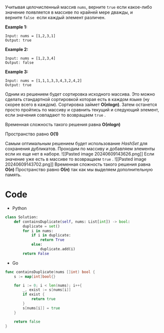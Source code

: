 Учитывая целочисленный массив `nums`, верните `true` если какое-либо значение появляется в массиве по крайней мере дважды, и верните `false`  если каждый элемент различен.

**Example 1:**

```
Input: nums = [1,2,3,1]
Output: true

```

**Example 2:**

```
Input: nums = [1,2,3,4]
Output: false

```

**Example 3:**

```
Input: nums = [1,1,1,3,3,4,3,2,4,2]
Output: true
```

Одним из решением будет сортировка исходного массива. Это можно сделать стандартной сортировкой которая есть в каждом языке (ну скорее всего в каждом). Сортировка займет
**O(*n*log*n*)**. Затем останется просто пройтись по массиву и сравнить текущий и следующий элемент, если значения совпадают то возвращаем `true` .

Временная сложность такого решения равна **O(*n*log*n*)**

Пространство равно **O(1)**

Самым оптимальным решением будет использование _HashSet_ для сохранения дубликатов. Проходим по массиву и добавляем элементы если их еще нет в наборе.
![[Pasted image 20240609143626.png]]
Если значение уже есть в массиве то возвращаем `true` .
![[Pasted image 20240609143702.png]]
Временная сложность такого решения равна **O(_n_)**
Пространство равно **O(_n_)** так как мы выделяем дополнительную память.

# Code

- Python
```python
class Solution:
    def containsDuplicate(self, nums: List[int]) -> bool:
        duplicate = set()             
        for i in nums:                
            if i in duplicate:        
                return True           
            else:
                duplicate.add(i)      
        return False

```
- Go
```Go
func containsDuplicate(nums []int) bool {
    s := map[int]bool{}                    

    for i := 0; i < len(nums); i++{        
        _, exist := s[nums[i]]             
        if exist {                         
            return true                    
        } 
        s[nums[i]] = true                  
    }

    return false
}
```
